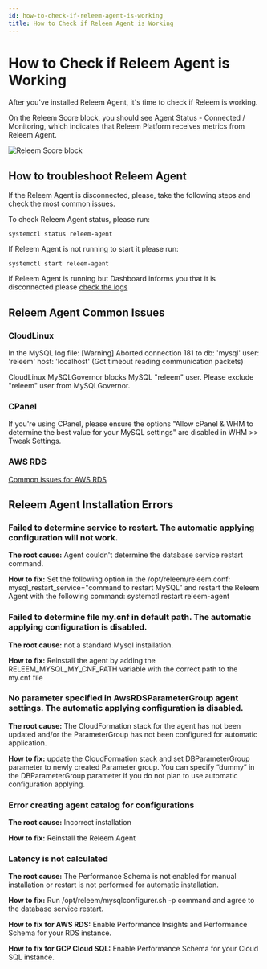 ```yaml
---
id: how-to-check-if-releem-agent-is-working
title: How to Check if Releem Agent is Working
---
```


# How to Check if Releem Agent is Working

After you've installed Releem Agent, it's time to check if Releem is working.

On the Releem Score block, you should see Agent Status - Connected / Monitoring, which indicates that Releem Platform receives metrics from Releem Agent.

![Releem Score block](/img/dashboard-releem-score.png)

## How to troubleshoot Releem Agent
If the Releem Agent is disconnected, please, take the following steps and check the most common issues.

To check Releem Agent status, please run:

```
systemctl status releem-agent
```

If Releem Agent is not running to start it please run:
```
systemctl start releem-agent
```
If Releem Agent is running but Dashboard informs you that it is disconnected please [check the logs](/releem-agent/how-to-check-logs)

## Releem Agent Common Issues

### CloudLinux 

In the MySQL log file: [Warning] Aborted connection 181 to db: 'mysql' user: 'releem' host: 'localhost' (Got timeout reading communication packets)

CloudLinux MySQLGovernor blocks MySQL "releem" user.
Please exclude "releem" user from MySQLGovernor.

### CPanel

If you're using CPanel, please ensure the options "Allow cPanel & WHM to determine the best value for your MySQL settings" are disabled in WHM >> Tweak Settings.

### AWS RDS
[Common issues for AWS RDS](/releem-agent/installation-guides/cloud-managed-aws-rds-automatic-installation#common-issues-for-aws-rds)


## Releem Agent Installation Errors
### Failed to determine service to restart. The automatic applying configuration will not work.
**The root cause:** Agent couldn't determine the database service restart command.

**How to fix:** Set the following option in the /opt/releem/releem.conf: mysql_restart_service="command to restart MySQL” and restart the Releem Agent with the following command: systemctl restart releem-agent

### Failed to determine file my.cnf in default path. The automatic applying configuration is disabled.
**The root cause:** not a standard Mysql installation.

**How to fix:** Reinstall the agent by adding the RELEEM_MYSQL_MY_CNF_PATH variable with the correct path to the my.cnf file

### No parameter specified in AwsRDSParameterGroup agent settings. The automatic applying configuration is disabled.
**The root cause:** The CloudFormation stack for the agent has not been updated and/or the ParameterGroup has not been configured for automatic application.

**How to fix:** update the CloudFormation stack and set DBParameterGroup parameter to newly created Parameter group.
You can specify “dummy” in the DBParameterGroup parameter if you do not plan to use automatic configuration applying.

### Error creating agent catalog for configurations
**The root cause:** Incorrect installation

**How to fix:** Reinstall the Releem Agent

### Latency is not calculated
**The root cause:** The Performance Schema is not enabled for manual installation or restart is not performed for automatic installation.

**How to fix:** Run /opt/releem/mysqlconfigurer.sh -p command and agree to the database service restart.

**How to fix for AWS RDS:** Enable Performance Insights and Performance Schema for your RDS instance.

**How to fix for GCP Cloud SQL:** Enable Performance Schema for your Cloud SQL instance.
